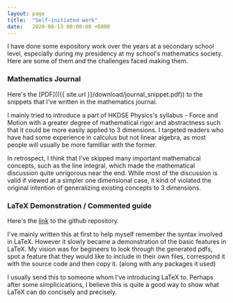 ```yaml
---
layout: page
title:  "Self-initiated work"
date:   2020-08-13 00:00:00 +0800
---
```


I have done some expository work over the years at a secondary school level, especially during my presidency at my school's mathematics society. Here are some of them and the challenges faced making them.

### Mathematics Journal

Here's the [PDF](({{ site.url }}/download/journal_snippet.pdf)) to the snippets that I've written in the mathematics journal.

I mainly tried to introduce a part of HKDSE Physics's syllabus - Force and Motion with a greater degree of mathematical rigor and abstractness such that it could be more easily applied to 3 dimensions. I targeted readers who have had some experience in calculus but not linear algebra, as most people will usually be more familliar with the former. 

In retrospect, I think that I've skipped many important mathematical concepts, such as the line integral, which made the mathematical discussion quite unrigorous near the end. While most of the discussion is valid if viewed at a simpler one dimensional case, it kind of violated the original intention of generalizing existing concepts to 3 dimensions. 

### LaTeX Demonstration / Commented guide

Here's the [link](https://github.com/greenone092/Latex-Tutorial) to the github repository.

I've mainly written this at first to help myself remember the syntax involved in LaTeX. However it slowly became a demonstration of the basic features in LaTeX. My vision was for begineers to look through the generated pdfs, spot a feature that they would like to include in their own files, correspond it with the source code and then copy it. (along with any packages it used) 

I usually send this to someone whom I've introducing LaTeX to. Perhaps after some simplicications, I believe this is quite a good way to show what LaTeX can do concisely and precisely. 